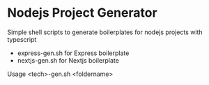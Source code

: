 # Nodejs Project Generator

Simple shell scripts to generate boilerplates for nodejs projects with typescript

- express-gen.sh for Express boilerplate 
- nextjs-gen.sh for Nextjs boilerplate 

Usage \<tech\>-gen.sh \<foldername\>
